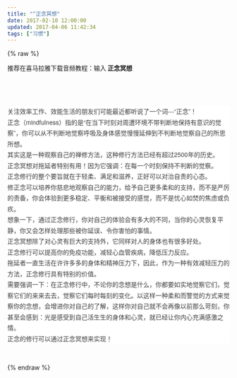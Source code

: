 ```yaml
---
title: "^正念冥想"
date: 2017-02-10 12:00:00
updated: 2017-04-06 11:42:34
tags: ["习惯"]
---
```

{% raw %}
<p>推荐在喜马拉雅下载音频教程：输入<strong>&nbsp;正念冥想</strong></p><p><br/></p><p><br/></p><p style="margin-top: 0px; margin-bottom: 0px; padding: 0px; max-width: 100%; clear: both; min-height: 1em; color: rgb(62, 62, 62); font-family: &#39;Helvetica Neue&#39;, Helvetica, &#39;Hiragino Sans GB&#39;, &#39;Microsoft YaHei&#39;, Arial, sans-serif; font-variant-ligatures: normal; orphans: 2; white-space: normal; widows: 2; line-height: 1.75em; box-sizing: border-box !important; word-wrap: break-word !important; background-color: rgb(255, 255, 255);">关注效率工作、效能生活的朋友们可能最近都听说了一个词---“正念”！<br style="margin: 0px; padding: 0px; max-width: 100%; box-sizing: border-box !important; word-wrap: break-word !important;"/></p><p style="margin-top: 0px; margin-bottom: 0px; padding: 0px; max-width: 100%; clear: both; min-height: 1em; color: rgb(62, 62, 62); font-family: &#39;Helvetica Neue&#39;, Helvetica, &#39;Hiragino Sans GB&#39;, &#39;Microsoft YaHei&#39;, Arial, sans-serif; font-variant-ligatures: normal; orphans: 2; white-space: normal; widows: 2; line-height: 28.4444px; box-sizing: border-box !important; word-wrap: break-word !important; background-color: rgb(255, 255, 255);"><span style="line-height: 1.75em;">正念（mindfulness）指的是“在当下时刻对周遭环境不带判断地保持有意识的觉察”，你可以从不判断地觉察呼吸及身体感觉慢慢延伸到不判断地觉察自己的所思所想。</span><br/></p><p style="margin-top: 0px; margin-bottom: 0px; padding: 0px; max-width: 100%; clear: both; min-height: 1em; color: rgb(62, 62, 62); font-family: &#39;Helvetica Neue&#39;, Helvetica, &#39;Hiragino Sans GB&#39;, &#39;Microsoft YaHei&#39;, Arial, sans-serif; font-variant-ligatures: normal; orphans: 2; white-space: normal; widows: 2; line-height: 28.4444px; box-sizing: border-box !important; word-wrap: break-word !important; background-color: rgb(255, 255, 255);"><span style="line-height: 1.75em;">其实这是一种观察自己的禅修方法，这种修行方法已经有超过2500年的历史。</span><br/></p><p style="margin-top: 0px; margin-bottom: 0px; padding: 0px; max-width: 100%; clear: both; min-height: 1em; color: rgb(62, 62, 62); font-family: &#39;Helvetica Neue&#39;, Helvetica, &#39;Hiragino Sans GB&#39;, &#39;Microsoft YaHei&#39;, Arial, sans-serif; font-variant-ligatures: normal; orphans: 2; white-space: normal; widows: 2; line-height: 1.75em; box-sizing: border-box !important; word-wrap: break-word !important; background-color: rgb(255, 255, 255);">正念冥想对拖延者特别有用！因为它强调：在每一个时刻保持不判断的觉察。</p><p style="margin-top: 0px; margin-bottom: 0px; padding: 0px; max-width: 100%; clear: both; min-height: 1em; color: rgb(62, 62, 62); font-family: &#39;Helvetica Neue&#39;, Helvetica, &#39;Hiragino Sans GB&#39;, &#39;Microsoft YaHei&#39;, Arial, sans-serif; font-variant-ligatures: normal; orphans: 2; white-space: normal; widows: 2; line-height: 28.4444px; box-sizing: border-box !important; word-wrap: break-word !important; background-color: rgb(255, 255, 255);"><span style="line-height: 1.75em;">正念修行的整个要旨就在于轻柔、满足和滋养，正好可以对治自责的心态。</span><br/></p><p style="margin-top: 0px; margin-bottom: 0px; padding: 0px; max-width: 100%; clear: both; min-height: 1em; color: rgb(62, 62, 62); font-family: &#39;Helvetica Neue&#39;, Helvetica, &#39;Hiragino Sans GB&#39;, &#39;Microsoft YaHei&#39;, Arial, sans-serif; font-variant-ligatures: normal; orphans: 2; white-space: normal; widows: 2; line-height: 28.4444px; box-sizing: border-box !important; word-wrap: break-word !important; background-color: rgb(255, 255, 255);"><span style="line-height: 1.75em;">修正念可以培养你慈悲地观察自己的能力，给予自己更多柔和的支持，而不是严厉的责备，你会体验到更多稳定、平衡和被接受的感觉，而不是忧心如焚的焦虑或负疚。</span><br/></p><p style="margin-top: 0px; margin-bottom: 0px; padding: 0px; max-width: 100%; clear: both; min-height: 1em; color: rgb(62, 62, 62); font-family: &#39;Helvetica Neue&#39;, Helvetica, &#39;Hiragino Sans GB&#39;, &#39;Microsoft YaHei&#39;, Arial, sans-serif; font-variant-ligatures: normal; orphans: 2; white-space: normal; widows: 2; line-height: 28.4444px; box-sizing: border-box !important; word-wrap: break-word !important; background-color: rgb(255, 255, 255);"><span style="line-height: 1.75em;">想象一下，通过正念修行，你对自己的体验会有多大的不同，当你的心灵恢复平静，你又会怎样处理那些被你延误、令你害怕的事情。</span><br/></p><p style="margin-top: 0px; margin-bottom: 0px; padding: 0px; max-width: 100%; clear: both; min-height: 1em; color: rgb(62, 62, 62); font-family: &#39;Helvetica Neue&#39;, Helvetica, &#39;Hiragino Sans GB&#39;, &#39;Microsoft YaHei&#39;, Arial, sans-serif; font-variant-ligatures: normal; orphans: 2; white-space: normal; widows: 2; line-height: 28.4444px; box-sizing: border-box !important; word-wrap: break-word !important; background-color: rgb(255, 255, 255);"><span style="line-height: 1.75em;">正念冥想除了对心灵有巨大的支持外，它同样对人的身体也有很多好处。</span><br/></p><p style="margin-top: 0px; margin-bottom: 0px; padding: 0px; max-width: 100%; clear: both; min-height: 1em; color: rgb(62, 62, 62); font-family: &#39;Helvetica Neue&#39;, Helvetica, &#39;Hiragino Sans GB&#39;, &#39;Microsoft YaHei&#39;, Arial, sans-serif; font-variant-ligatures: normal; orphans: 2; white-space: normal; widows: 2; line-height: 28.4444px; box-sizing: border-box !important; word-wrap: break-word !important; background-color: rgb(255, 255, 255);"><span style="line-height: 1.75em;">正念修行可以提高你的免疫功能，减轻心血管疾病，降低压力反应。</span><br/></p><p style="margin-top: 0px; margin-bottom: 0px; padding: 0px; max-width: 100%; clear: both; min-height: 1em; color: rgb(62, 62, 62); font-family: &#39;Helvetica Neue&#39;, Helvetica, &#39;Hiragino Sans GB&#39;, &#39;Microsoft YaHei&#39;, Arial, sans-serif; font-variant-ligatures: normal; orphans: 2; white-space: normal; widows: 2; line-height: 28.4444px; box-sizing: border-box !important; word-wrap: break-word !important; background-color: rgb(255, 255, 255);"><span style="line-height: 1.75em;">拖延者一直生活在许许多多的身体和精神压力下，因此，作为一种有效减轻压力的方法，正念修行具有特别的价值。</span><br/></p><p style="margin-top: 0px; margin-bottom: 0px; padding: 0px; max-width: 100%; clear: both; min-height: 1em; color: rgb(62, 62, 62); font-family: &#39;Helvetica Neue&#39;, Helvetica, &#39;Hiragino Sans GB&#39;, &#39;Microsoft YaHei&#39;, Arial, sans-serif; font-variant-ligatures: normal; orphans: 2; white-space: normal; widows: 2; line-height: 1.75em; box-sizing: border-box !important; word-wrap: break-word !important; background-color: rgb(255, 255, 255);">需要强调一下：在正念修行中，不论你的念想是什么，你都要如实地觉察它们，觉察它们的来来去去，觉察它们每时每刻的变化。以这样一种柔和而警觉的方式来觉察你的念想，会增进你对自己的了解，这样你对自己就不会再像以前那么苛刻，你甚至会感到：光是感受到自己活生生的身体和心灵，就已经让你内心充满感激之情。</p><p style="margin-top: 0px; margin-bottom: 0px; padding: 0px; max-width: 100%; clear: both; min-height: 1em; color: rgb(62, 62, 62); font-family: &#39;Helvetica Neue&#39;, Helvetica, &#39;Hiragino Sans GB&#39;, &#39;Microsoft YaHei&#39;, Arial, sans-serif; font-variant-ligatures: normal; orphans: 2; white-space: normal; widows: 2; line-height: 28.4444px; box-sizing: border-box !important; word-wrap: break-word !important; background-color: rgb(255, 255, 255);"><span style="line-height: 1.75em;">正念的修行可以通过正念冥想来实现！</span><br/></p><p><br/></p>
{% endraw %}
